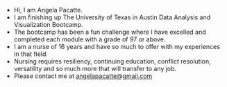 - Hi, I am Angela Pacatte.
- I am finishing up The University of Texas in Austin Data Analysis and Visualization Bootcamp.
- The bootcamp has been a fun challenge where I have excelled and completed each module with a grade of 97 or above.
- I am a nurse of 16 years and have so much to offer with my experiences in that field.
- Nursing requires resiliency, continuing education, conflict resolution, versatility and so much more that will transfer to any job.
- Please contact me at angelapacatte@gmail.com


